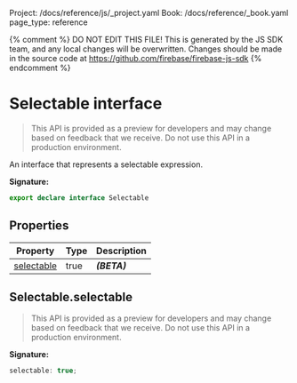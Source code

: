 Project: /docs/reference/js/_project.yaml
Book: /docs/reference/_book.yaml
page_type: reference

{% comment %}
DO NOT EDIT THIS FILE!
This is generated by the JS SDK team, and any local changes will be
overwritten. Changes should be made in the source code at
https://github.com/firebase/firebase-js-sdk
{% endcomment %}

# Selectable interface
> This API is provided as a preview for developers and may change based on feedback that we receive. Do not use this API in a production environment.
> 

An interface that represents a selectable expression.

<b>Signature:</b>

```typescript
export declare interface Selectable 
```

## Properties

|  Property | Type | Description |
|  --- | --- | --- |
|  [selectable](./firestore_.selectable.md#selectableselectable) | true | <b><i>(BETA)</i></b> |

## Selectable.selectable

> This API is provided as a preview for developers and may change based on feedback that we receive. Do not use this API in a production environment.
> 

<b>Signature:</b>

```typescript
selectable: true;
```
